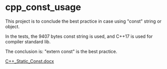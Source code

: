 # cpp_const_usage
This project is to conclude the best practice in case using "const" string or object.

In the tests, the 9407 bytes const string is used, and C++17 is used for compiler standard lib.

The conclusion is: "extern const" is the best practice.


[C++_Static_Const.docx](https://github.com/user-attachments/files/15928722/C%2B%2B_Static_Const.docx)

